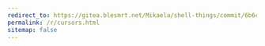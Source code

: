 ```yaml
---
redirect_to: https://gitea.blesmrt.net/Mikaela/shell-things/commit/6b6cefb9cd2586cc59accdffc5dbfd72178be918
permalink: /r/cursors.html
sitemap: false
---
```

